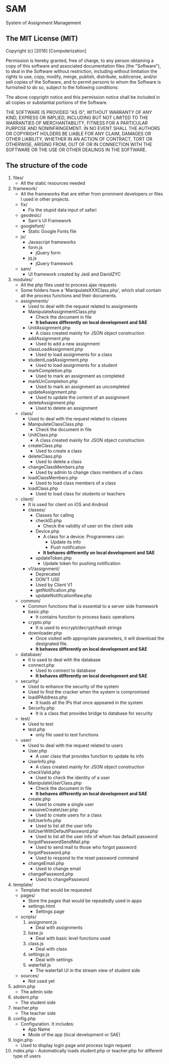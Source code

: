 SAM
====
System of Assignment Management

The MIT License (MIT)
---- 
Copyright (c) [2016] [Computerization]

Permission is hereby granted, free of charge, to any person obtaining a copy
of this software and associated documentation files (the "Software"), to deal
in the Software without restriction, including without limitation the rights
to use, copy, modify, merge, publish, distribute, sublicense, and/or sell
copies of the Software, and to permit persons to whom the Software is
furnished to do so, subject to the following conditions:

The above copyright notice and this permission notice shall be included in all
copies or substantial portions of the Software.

THE SOFTWARE IS PROVIDED "AS IS", WITHOUT WARRANTY OF ANY KIND, EXPRESS OR
IMPLIED, INCLUDING BUT NOT LIMITED TO THE WARRANTIES OF MERCHANTABILITY,
FITNESS FOR A PARTICULAR PURPOSE AND NONINFRINGEMENT. IN NO EVENT SHALL THE
AUTHORS OR COPYRIGHT HOLDERS BE LIABLE FOR ANY CLAIM, DAMAGES OR OTHER
LIABILITY, WHETHER IN AN ACTION OF CONTRACT, TORT OR OTHERWISE, ARISING FROM,
OUT OF OR IN CONNECTION WITH THE SOFTWARE OR THE USE OR OTHER DEALINGS IN THE
SOFTWARE.



The structure of the code
---- 
1.  files/
	- All the static resources needed
2.  framework/
	- All the frameworks that are either from prominent developers or files I used in other projects.
	-  fix/
		- Fix the stupid data input of safari
	-  geodesic/
		- Sam's UI Framework
	-  googlefont/
		- Static Google Fonts file
	-  js/
		- Javascript frameworks
		-  form.js
			- jQuery form
		-  jq.js
			- jQuery framework
	-  sam/
		- UI framework created by Jedi and DavidZYC
3.  modules/
	- All the php files used to process ajax requests
	- Some folders have a 'ManipulateXXXClass.php', which shall contain all the process functions and their documents.
	-  assignments/
		- Used to deal with the request related to assignments
		-  ManipulateAssignmentClass.php
			- Check the document in file
			- **It behaves differently on local development and SAE**
		-  UnitAssignment.php
			- A class created mainly for JSON object construction
		-  addAssignment.php
			- Used to add a new assignment
		-  classLoadAssignment.php
			- Used to load assignments for a class
		-  studentLoadAssignment.php
			- Used to load assignments for a student
		-  markCompletion.php
			- Used to mark an assignment as completed
		-  markUnCompletion.php
			- Used to mark an assignment as uncompleted
		-  updateAssignment.php
			- Used to update the content of an assignment
		-  deleteAssignment.php
			- Used to delete an assignment
	-  class/
		- Used to deal with the request related to classes
		-  ManipulateClassClass.php
			- Check the document in file
		-  UnitClass.php
			- A class created mainly for JSON object construction
		-  createClass.php
			- Used to create a class
		-  deleteClass.php
			- Used to delete a class
		-  changeClassMembers.php
			- Used by admin to change class members of a class
		-  loadClassMembers.php
			- Used to load class members of a class
		-  loadClass.php
			- Used to load class for students or teachers
	-  client/
		- It is used for client on iOS and Android
		-  classes/
			- Classes for calling
			-  checkID.php
				- Check the validity of user on the client side
			-  Device.php
				- A class for a device. Programmers can:
					- Update its info
					- Push notification
				- **It behaves differently on local development and SAE**
			-  updateToken.php
				- Update token for pushing notification
		-  v1/assignment/
			- Deprecated
			- DON'T USE
			- Used by Client V1
			-  getNotification.php
			-  updateNotificationRaw.php
	-  common/
		- Common functions that is essential to a server side framework
		-  basic.php
			- It contains function to process basic operations
		-  crypto.php
			- It is used to encrypt/decrypt/hash strings
		-  downloader.php
			- Once visited with appropriate parameters, it will download the designated file.
			- **It behaves differently on local development and SAE**
	-  database/
		- It is used to deal with the database
		-  connect.php
			- Used to connect to database
			- **It behaves differently on local development and SAE**
	-  security/
		- Used to enhance the security of the system
		- Used to find the cracker when the system is compromised
		-  loadIPAddress.php
			- It loads all the IPs that once appeared in the system
		-  Security.php
			- It is a class that provides bridge to database for security
	-  test/
		- Used to test
		-  test.php
			- only file used to test functions
	-  user/
		- Used to deal with the request related to users
		-  User.php
			- A user class that provides function to update its info
		-  UserInfo.php
			- A class created mainly for JSON object construction
		-  checkValid.php
			- Used to check the identity of a user
		-  ManipulateUserClass.php
			- Check the document in file
			- **It behaves differently on local development and SAE**
		-  create.php
			- Used to create a single user
		-  massiveCreateUser.php
			- Used to create users for a class
		-  listUserInfo.php
			- Used to list all the user info
		-  listUserWithDefaultPassword.php
			- Used to list all the user info of whom has default password
		-  forgotPasswordSendMail.php
			- Used to send mail to those who forgot password
		-  forgotPassword.php
			- Used to respond to the reset password command
		-  changeEmail.php
			- Used to change email
		-  changePassword.php
			- Used to changePassword
4.  template/
	- Template that would be requested
	-  pages/
		- Store the pages that would be repeatedly used in apps
		-  settings.html
			- Settings page
	-  scripts/
		1.  assignment.js
			- Deal with assignments
		2.  base.js
			- Deal with basic level functions used
		3.  class.js
			- Deal with class
		4.  settings.js
			- Deal with settings
		5.  waterfall.js
			- The waterfall UI in the stream view of student side
	-  sources/
		- Not used yet
5.  admin.php
	- The admin side
6.  student.php
	- The student side
7.  teacher.php
	- The teacher side
8.  config.php
	- Configuration. It includes:
		- App Name
		- Mode of the app (local development or SAE)
9.  login.php
	- Used to display login page and process login request
10.  index.php
	- Automatically loads student.php or teacher.php for different type of users

